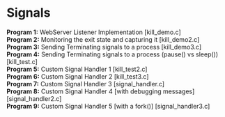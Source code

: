 # Signals

**Program 1:** WebServer Listener Implementation [kill_demo.c] <br>
**Program 2:** Monitoring the exit state and capturing it [kill_demo2.c] <br>
**Program 3:** Sending Terminating signals to a process [kill_demo3.c] <br>
**Program 4:** Sending Terminating signals to a process (pause() vs sleep()) [kill_test.c] <br>
**Program 5:** Custom Signal Handler 1 [kill_test2.c] <br>
**Program 6:** Custom Signal Handler 2 [kill_test3.c] <br>
**Program 7:** Custom Signal Handler 3 [signal_handler.c] <br>
**Program 8:** Custom Signal Handler 4 [with debugging messages] [signal_handler2.c] <br>
**Program 9:** Custom Signal Handler 5 [with a fork()] [signal_handler3.c] <br>

